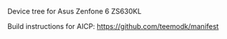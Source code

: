 Device tree for Asus Zenfone 6 ZS630KL

Build instructions for AICP: https://github.com/teemodk/manifest
